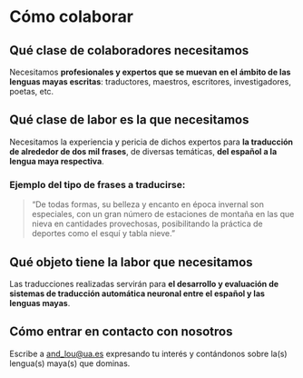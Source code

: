 # Cómo colaborar

## Qué clase de colaboradores necesitamos
Necesitamos __profesionales y expertos que se muevan en el ámbito de las lenguas mayas escritas__: traductores, maestros, escritores, investigadores, poetas, etc.

## Qué clase de labor es la que necesitamos
Necesitamos la experiencia y pericia de dichos expertos para __la traducción de alrededor de dos mil frases__, de diversas temáticas, __del español a la lengua maya respectiva__.

### Ejemplo del tipo de frases a traducirse:

> “De todas formas, su belleza y encanto en época invernal son especiales, con un gran número de estaciones de montaña en las que nieva en cantidades provechosas, posibilitando la práctica de deportes como el esquí y tabla nieve.”

## Qué objeto tiene la labor que necesitamos
Las traducciones realizadas servirán para __el desarrollo y evaluación de sistemas de traducción automática neuronal entre el español y las lenguas mayas__.

## Cómo entrar en contacto con nosotros
Escribe a [and_lou@ua.es](mailto:and_lou@ua.es) expresando tu interés y contándonos sobre la(s) lengua(s) maya(s) que dominas.